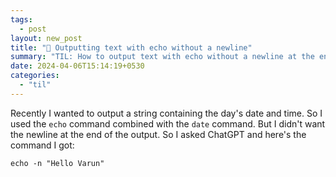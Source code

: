 ```yaml
---
tags:
  - post
layout: new_post
title: "📝 Outputting text with echo without a newline"
summary: "TIL: How to output text with echo without a newline at the end of it"
date: 2024-04-06T15:14:19+0530
categories:
  - "til"
---
```


Recently I wanted to output a string containing the day's date and time. So I used the `echo` command combined with the `date` command. But I didn't want the newline at the end of the output. So I asked ChatGPT and here's the command I got:

```shell
echo -n "Hello Varun"
```

